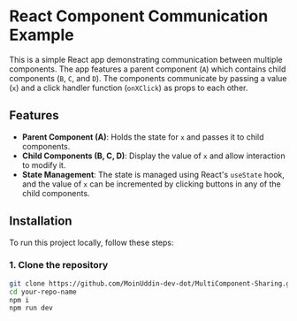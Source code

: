 # React Component Communication Example

This is a simple React app demonstrating communication between multiple components. The app features a parent component (`A`) which contains child components (`B`, `C`, and `D`). The components communicate by passing a value (`x`) and a click handler function (`onXClick`) as props to each other.

## Features

- **Parent Component (A)**: Holds the state for `x` and passes it to child components.
- **Child Components (B, C, D)**: Display the value of `x` and allow interaction to modify it.
- **State Management**: The state is managed using React's `useState` hook, and the value of `x` can be incremented by clicking buttons in any of the child components.



## Installation

To run this project locally, follow these steps:

### 1. Clone the repository
```bash
git clone https://github.com/MoinUddin-dev-dot/MultiComponent-Sharing.git
cd your-repo-name
npm i
npm run dev
```